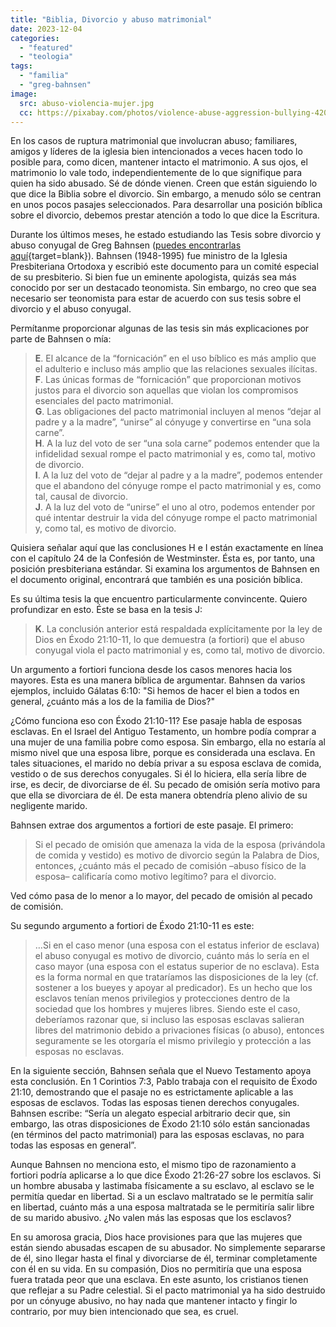 ```yaml
---
title: "Biblia, Divorcio y abuso matrimonial"
date: 2023-12-04
categories: 
  - "featured"
  - "teologia"
tags: 
  - "familia"
  - "greg-bahnsen"
image:
  src: abuso-violencia-mujer.jpg
  cc: https://pixabay.com/photos/violence-abuse-aggression-bullying-4207549/
---
```


En los casos de ruptura matrimonial que involucran abuso; familiares, amigos y líderes de la iglesia bien intencionados a veces hacen todo lo posible para, como dicen, mantener intacto el matrimonio. A sus ojos, el matrimonio lo vale todo, independientemente de lo que signifique para quien ha sido abusado. Sé de dónde vienen. Creen que están siguiendo lo que dice la Biblia sobre el divorcio. Sin embargo, a menudo sólo se centran en unos pocos pasajes seleccionados. Para desarrollar una posición bíblica sobre el divorcio, debemos prestar atención a todo lo que dice la Escritura.

Durante los últimos meses, he estado estudiando las Tesis sobre divorcio y abuso conyugal de Greg Bahnsen ([puedes encontrarlas aquí](https://drive.google.com/file/d/1jIu8Pafi5qx3CmzwC0MabNszleGasBjL/view?usp=sharing){target=blank}). Bahnsen (1948-1995) fue ministro de la Iglesia Presbiteriana Ortodoxa y escribió este documento para un comité especial de su presbiterio. Si bien fue un eminente apologista, quizás sea más conocido por ser un destacado teonomista. Sin embargo, no creo que sea necesario ser teonomista para estar de acuerdo con sus tesis sobre el divorcio y el abuso conyugal.

Permítanme proporcionar algunas de las tesis sin más explicaciones por parte de Bahnsen o mía:

> **E**. El alcance de la “fornicación” en el uso bíblico es más amplio que el adulterio e incluso más amplio que las relaciones sexuales ilícitas.  
> **F**. Las únicas formas de “fornicación” que proporcionan motivos justos para el divorcio son aquellas que violan los compromisos esenciales del pacto matrimonial.  
> **G**. Las obligaciones del pacto matrimonial incluyen al menos “dejar al padre y a la madre”, “unirse” al cónyuge y convertirse en “una sola carne”.  
> **H**. A la luz del voto de ser “una sola carne” podemos entender que la infidelidad sexual rompe el pacto matrimonial y es, como tal, motivo de divorcio.  
> **I**. A la luz del voto de “dejar al padre y a la madre”, podemos entender que el abandono del cónyuge rompe el pacto matrimonial y es, como tal, causal de divorcio.  
> **J**. A la luz del voto de “unirse” el uno al otro, podemos entender por qué intentar destruir la vida del cónyuge rompe el pacto matrimonial y, como tal, es motivo de divorcio.

Quisiera señalar aquí que las conclusiones H e I están exactamente en línea con el capítulo 24 de la Confesión de Westminster. Ésta es, por tanto, una posición presbiteriana estándar. Si examina los argumentos de Bahnsen en el documento original, encontrará que también es una posición bíblica.

Es su última tesis la que encuentro particularmente convincente. Quiero profundizar en esto. Éste se basa en la tesis J:

> **K**. La conclusión anterior está respaldada explícitamente por la ley de Dios en Éxodo 21:10-11, lo que demuestra (a fortiori) que el abuso conyugal viola el pacto matrimonial y es, como tal, motivo de divorcio.

Un argumento a fortiori funciona desde los casos menores hacia los mayores. Esta es una manera bíblica de argumentar. Bahnsen da varios ejemplos, incluido Gálatas 6:10: "Si hemos de hacer el bien a todos en general, ¿cuánto más a los de la familia de Dios?"

¿Cómo funciona eso con Éxodo 21:10-11? Ese pasaje habla de esposas esclavas. En el Israel del Antiguo Testamento, un hombre podía comprar a una mujer de una familia pobre como esposa. Sin embargo, ella no estaría al mismo nivel que una esposa libre, porque es considerada una esclava. En tales situaciones, el marido no debía privar a su esposa esclava de comida, vestido o de sus derechos conyugales. Si él lo hiciera, ella sería libre de irse, es decir, de divorciarse de él. Su pecado de omisión sería motivo para que ella se divorciara de él. De esta manera obtendría pleno alivio de su negligente marido.

Bahnsen extrae dos argumentos a fortiori de este pasaje. El primero:

> Si el pecado de omisión que amenaza la vida de la esposa (privándola de comida y vestido) es motivo de divorcio según la Palabra de Dios, entonces, ¿cuánto más el pecado de comisión –abuso físico de la esposa– calificaría como motivo legítimo? para el divorcio.

Ved cómo pasa de lo menor a lo mayor, del pecado de omisión al pecado de comisión.

Su segundo argumento a fortiori de Éxodo 21:10-11 es este:

> …Si en el caso menor (una esposa con el estatus inferior de esclava) el abuso conyugal es motivo de divorcio, cuánto más lo sería en el caso mayor (una esposa con el estatus superior de no esclava). Esta es la forma normal en que trataríamos las disposiciones de la ley (cf. sostener a los bueyes y apoyar al predicador). Es un hecho que los esclavos tenían menos privilegios y protecciones dentro de la sociedad que los hombres y mujeres libres. Siendo este el caso, deberíamos razonar que, si incluso las esposas esclavas salieran libres del matrimonio debido a privaciones físicas (o abuso), entonces seguramente se les otorgaría el mismo privilegio y protección a las esposas no esclavas.

En la siguiente sección, Bahnsen señala que el Nuevo Testamento apoya esta conclusión. En 1 Corintios 7:3, Pablo trabaja con el requisito de Éxodo 21:10, demostrando que el pasaje no es estrictamente aplicable a las esposas de esclavos. Todas las esposas tienen derechos conyugales. Bahnsen escribe: “Sería un alegato especial arbitrario decir que, sin embargo, las otras disposiciones de Éxodo 21:10 sólo están sancionadas (en términos del pacto matrimonial) para las esposas esclavas, no para todas las esposas en general”.

Aunque Bahnsen no menciona esto, el mismo tipo de razonamiento a fortiori podría aplicarse a lo que dice Éxodo 21:26-27 sobre los esclavos. Si un hombre abusaba y lastimaba físicamente a su esclavo, al esclavo se le permitía quedar en libertad. Si a un esclavo maltratado se le permitía salir en libertad, cuánto más a una esposa maltratada se le permitiría salir libre de su marido abusivo. ¿No valen más las esposas que los esclavos?

En su amorosa gracia, Dios hace provisiones para que las mujeres que están siendo abusadas escapen de su abusador. No simplemente separarse de él, sino llegar hasta el final y divorciarse de él, terminar completamente con él en su vida. En su compasión, Dios no permitiría que una esposa fuera tratada peor que una esclava. En este asunto, los cristianos tienen que reflejar a su Padre celestial. Si el pacto matrimonial ya ha sido destruido por un cónyuge abusivo, no hay nada que mantener intacto y fingir lo contrario, por muy bien intencionado que sea, es cruel.
